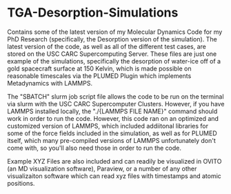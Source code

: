 # TGA-Desorption-Simulations
Contains some of the latest version of my Molecular Dynamics Code for my PhD Research (specifically, the Desorption version of the simulation). The latest version of the code, as well as all of the different test cases, are stored on the USC CARC Supercomputing Server. These files are just one example of the simulations, specifically the desorption of water-ice off of a gold spacecraft surface at 150 Kelvin, which is made possible on reasonable timescales via the PLUMED Plugin which implements Metadynamics with LAMMPS. 

The "SBATCH" slurm job script file allows the code to be run on the terminal via slurm with the USC CARC Supercomputer Clusters. However, if you have LAMMPS installed locally, the "./{LAMMPS FILE NAME}" command should work in order to run the code. However, this code ran on an optimized and customized version of LAMMPS, which included addiitonal libraries for some of the force fields included in the simulation, as well as for PLUMED itself, which many pre-compiled versions of LAMMPS unfortunately don't come with, so you'll also need those in order to run the code. 

Example XYZ Files are also included and can readily be visualized in OVITO (an MD visualization software), Paraview, or a number of any other visualizaiton software which can read xyz files with timestamps and atomic positions. 
